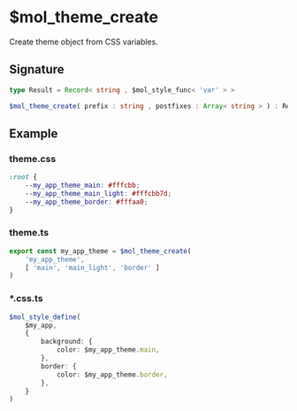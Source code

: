 # $mol_theme_create

Create theme object from CSS variables.


## Signature

```ts
type Result = Record< string , $mol_style_func< 'var' > >

$mol_theme_create( prefix : string , postfixes : Array< string > ) : Result
```


## Example

### theme.css

```css
:root {
	--my_app_theme_main: #fffcbb;
	--my_app_theme_main_light: #fffcbb7d;
	--my_app_theme_border: #fffaa0;
}
```

### theme.ts

```ts
export const my_app_theme = $mol_theme_create(
	'my_app_theme',
	[ 'main', 'main_light', 'border' ]
)
```

### *.css.ts

```ts
$mol_style_define(
	$my_app,
	{
		background: {
			color: $my_app_theme.main,
		},
		border: {
			color: $my_app_theme.border,
		},
	}
)
```
